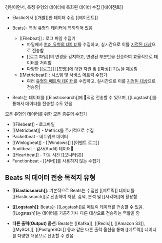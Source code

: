 경량이면서, 특정 유형의 데이터에 특화된 데이터 수집 [[에이전트]]

- Elastic에서 [[개발]]한 데이터 수집 [[에이전트]]
- Beats는 특정 유형의 데이터에 특화되어 있음
	- [[Filebeat]] : 로그 파일 수집기
		- 파일에서 [여러 유형의 데이터](https://okestro.atlassian.net/wiki/spaces/6/pages/1365934143/Telegraf+Beats#Filebeat-%EC%88%98%EC%A7%91-%EB%8D%B0%EC%9D%B4%ED%84%B0-%EC%9C%A0%ED%98%95 "#Filebeat-수집-데이터-유형")를 수집하고, 실시간으로 이를 [지정된 대상](https://okestro.atlassian.net/wiki/spaces/6/pages/1365934143/Telegraf+Beats#Beats-%EC%9D%98-%EB%8D%B0%EC%9D%B4%ED%84%B0-%EC%A0%84%EC%86%A1-%EB%AA%A9%EC%A0%81%EC%A7%80-%EC%9C%A0%ED%98%95 "#Beats-의-데이터-전송-목적지-유형")으로 전송함
		- [[로그 파일]]의 변경을 감지하고, 변경된 부분만을 전송하여 효율적으로 데이터를 처리함
		- 다양한 [[로그]] [[포맷]]에 대한 지원 및 [[파싱]] 기능을 제공함
	- [[Metricbeat]] : 시스템 및 서비스 메트릭 수집기
		- 여러 [유형의 메트릭 데이터](https://okestro.atlassian.net/wiki/spaces/6/pages/1365934143/Telegraf+Beats#Metricbeat-%EC%88%98%EC%A7%91-%EB%8D%B0%EC%9D%B4%ED%84%B0-%EC%9C%A0%ED%98%95 "#Metricbeat-수집-데이터-유형")를 수집하고, 실시간으로 이를 [지정된 대상](https://okestro.atlassian.net/wiki/spaces/6/pages/1365934143/Telegraf+Beats#Beats-%EC%9D%98-%EB%8D%B0%EC%9D%B4%ED%84%B0-%EC%A0%84%EC%86%A1-%EB%AA%A9%EC%A0%81%EC%A7%80-%EC%9C%A0%ED%98%95 "#Beats-의-데이터-전송-목적지-유형")으로 전송함|

- Beats는 데이터를 [[Elasticsearch]]에 직접 전송할 수 있으며, [[Logstash]]를 통해서 데이터를 전송할 수도 있음

모든 유형의 데이터를 위한 모든 종류의 수집기
- [[Filebeat]] - 로그파일
- [[Metricbeat]] - Metrics를 주기적으로 수집
- Packetbeat - 네트워크 데이터
- [[Winlogbeat]] - [[Windows]] [[이벤트 로그]]
- Auditbeat - 감사(Audit) 데이터
- [[Heartbeat]] - 가동 시간 [[모니터링]]
- Functionbeat - [[서버]]를 사용하지 않는 수집기

## Beats 의 데이터 전송 목적지 유형

- **[[Elasticsearch]]**: 기본적으로 Beats는 수집한 [[메트릭]] 데이터를 [[Elasticsearch]]로 전송하여 저장, 검색, 분석 및 [[시각화]]에 활용함
    
- **[[Logstash]]**: Beats는 [[Logstash]]로 메트릭 데이터를 전송할 수 있음. [[Logstash]]는 데이터를 가공하거나 다른 대상으로 전송하는 역할을 함
    
- **다른 출력(Output) 옵션**: Beats는 [[Kafka]], [[Redis]], [[Amazon S3]], [[MySQL]], [[PostgreSQL]] 등과 같은 다른 출력 옵션을 통해 [[메트릭]] 데이터를 다양한 대상으로 전송할 수 있음


